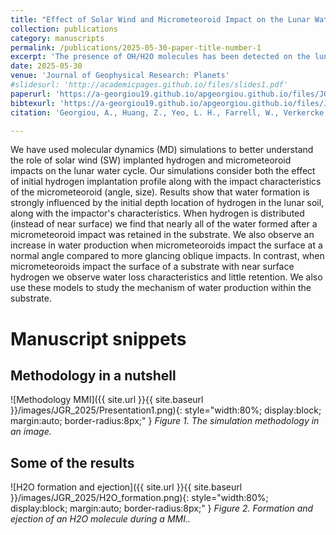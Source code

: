 ```yaml
---
title: "Effect of Solar Wind and Micrometeoroid Impact on the Lunar Water Cycle: A Molecular Dynamics Study"
collection: publications
category: manuscripts
permalink: /publications/2025-05-30-paper-title-number-1
excerpt: 'The presence of OH/H2O molecules has been detected on the lunar surface. While solar wind implanted protons are a source of the observed OH/H2O, other processes such as micrometeoroid impacts also affect the lunar water cycle. We present atomistic scale simulations on the effect of solar wind implanted hydrogen and micrometeoroid impact on the lunar water cycle. Results show a clear indication of the effect of both initial hydrogen profile and micrometeoroid impact characteristics (angle, size) on the overall water formation and retention.'
date: 2025-05-30
venue: 'Journal of Geophysical Research: Planets'
#slidesurl: 'http://academicpages.github.io/files/slides1.pdf'
paperurl: 'https://a-georgiou19.github.io/apgeorgiou.github.io/files/JGR_SW_MMI_2025.pdf'
bibtexurl: 'https://a-georgiou19.github.io/apgeorgiou.github.io/files/JGR_SW_MMI_2025_citation.bib'
citation: 'Georgiou, A., Huang, Z., Yeo, L. H., Farrell, W., Verkercke, S., Lewis, J. R., et al. (2025). &quot;Effect of solar wind and micrometeoroid impact on the lunar water cycle: A molecular dynamics study.&quot; <i>Journal of Geophysical Research: Planets, 130, e2024JE008687.</i>. https://doi.org/10.1029/2024JE008687.'

---
```

We have used molecular dynamics (MD) simulations to better understand the role of solar wind (SW) implanted hydrogen and micrometeoroid impacts on the lunar water cycle. Our simulations consider both the effect of initial hydrogen implantation profile along with the impact characteristics of the micrometeoroid (angle, size). Results show that water formation is strongly influenced by the initial depth location of hydrogen in the lunar soil, along with the impactor's characteristics. When hydrogen is distributed (instead of near surface) we find that nearly all of the water formed after a micrometeoroid impact was retained in the substrate. We also observe an increase in water production when micrometeoroids impact the surface at a normal angle compared to more glancing oblique impacts. In contrast, when micrometeoroids impact the surface of a substrate with near surface hydrogen we observe water loss characteristics and little retention. We also use these models to study the mechanism of water production within the substrate.

# Manuscript snippets 

## Methodology in a nutshell 

![Methodology MMI]({{ site.url }}{{ site.baseurl }}/images/JGR_2025/Presentation1.png){: style="width:80%; display:block; margin:auto; border-radius:8px;" }
*Figure 1. The simulation methodology in an image.*

## Some of the results
![H2O formation and ejection]({{ site.url }}{{ site.baseurl }}/images/JGR_2025/H2O_formation.png){: style="width:80%; display:block; margin:auto; border-radius:8px;" }
*Figure 2. Formation and ejection of an H2O molecule during a MMI..*
